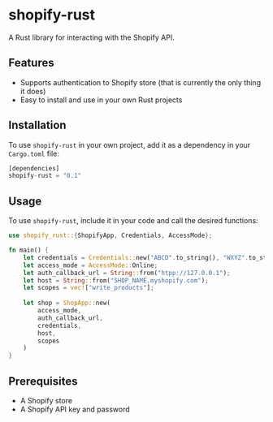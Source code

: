 # shopify-rust

A Rust library for interacting with the Shopify API.

## Features

- Supports authentication to Shopify store (that is currently the only thing it does)
- Easy to install and use in your own Rust projects

## Installation

To use `shopify-rust` in your own project, add it as a dependency in your `Cargo.toml` file:

```rust
[dependencies]
shopify-rust = "0.1"
```

## Usage

To use `shopify-rust`, include it in your code and call the desired functions:

```rust
use shopify_rust::{ShopifyApp, Credentials, AccessMode};

fn main() {
    let credentials = Credentials::new("ABCD".to_string(), "WXYZ".to_string());
    let access_mode = AccessMode::Online;
    let auth_callback_url = String::from("htpp://127.0.0.1");
    let host = String::from("SHOP_NAME.myshopify.com");
    let scopes = vec!["write_products"];
    
    let shop = ShopApp::new(
        access_mode,
        auth_callback_url,
        credentials,
        host,
        scopes
    )
}
```


## Prerequisites

- A Shopify store
- A Shopify API key and password